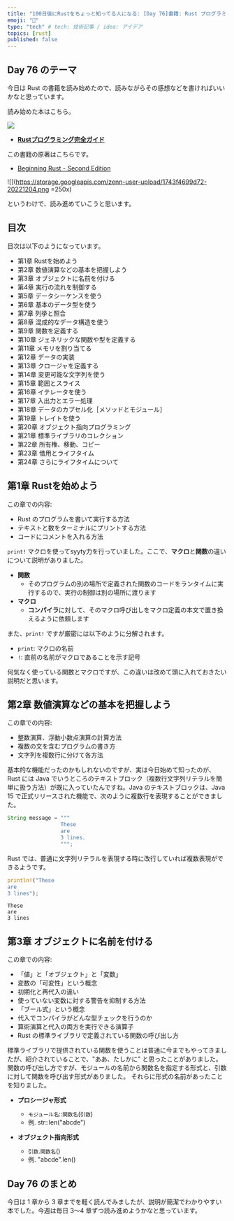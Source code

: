 ```yaml
---
title: "100日後にRustをちょっと知ってる人になる: [Day 76]書籍: Rust プログラミング完全ガイド その1"
emoji: "🦀"
type: "tech" # tech: 技術記事 / idea: アイデア
topics: [rust]
published: false
---
```

## Day 76 のテーマ

今日は Rust の書籍を読み始めたので、読みながらその感想などを書ければいいかなと思っています。

読み始めた本はこちら。

![](https://storage.googleapis.com/zenn-user-upload/c2528ca9c0c2-20221204.png)

- **[Rustプログラミング完全ガイド](https://book.impress.co.jp/books/1121101129)**

この書籍の原著はこちらです。

- [Beginning Rust - Second Edition](https://link.springer.com/book/10.1007/978-1-4842-7208-4)

![](https://storage.googleapis.com/zenn-user-upload/1743f4699d72-20221204.png =250x)

というわけで、読み進めていこうと思います。

## 目次

目次は以下のようになっています。

- 第1章 Rustを始めよう
- 第2章 数値演算などの基本を把握しよう
- 第3章 オブジェクトに名前を付ける
- 第4章 実行の流れを制御する
- 第5章 データシーケンスを使う
- 第6章 基本のデータ型を使う
- 第7章 列挙と照合
- 第8章 混成的なデータ構造を使う
- 第9章 関数を定義する
- 第10章 ジェネリックな関数や型を定義する
- 第11章 メモリを割り当てる
- 第12章 データの実装
- 第13章 クロージャを定義する
- 第14章 変更可能な文字列を使う
- 第15章 範囲とスライス
- 第16章 イテレータを使う
- 第17章 入出力とエラー処理
- 第18章 データのカプセル化［メソッドとモジュール］
- 第19章 トレイトを使う
- 第20章 オブジェクト指向プログラミング
- 第21章 標準ライブラリのコレクション
- 第22章 所有権、移動、コピー
- 第23章 借用とライフタイム
- 第24章 さらにライフタイムについて

## 第1章 Rustを始めよう

この章での内容:

- Rust のプログラムを書いて実行する方法
- テキストと数をターミナルにプリントする方法
- コードにコメントを入れる方法

`print!` マクロを使ってsyyty力を行っていました。ここで、**マクロ**と**関数**の違いについて説明がありました。

- **関数**
  - そのプログラムの別の場所で定義された関数のコードをランタイムに実行するので、実行の制御は別の場所に渡ります
- **マクロ**
  - **コンパイラ**に対して、そのマクロ呼び出しをマクロ定義の本文で置き換えるように依頼します

また、`print!` ですが厳密には以下のように分解されます。

- `print`: マクロの名前
- `!`: 直前の名前がマクロであることを示す記号

何気なく使っている関数とマクロですが、この違いは改めて頭に入れておきたい説明だと思います。

## 第2章 数値演算などの基本を把握しよう

この章での内容:

- 整数演算、浮動小数点演算の計算方法
- 複数の文を含むプログラムの書き方
- 文字列を複数行に分けて各方法

基本的な機能だったのかもしれないのですが、実は今日始めて知ったのが、Rust には Java でいうところのテキストブロック（複数行文字列リテラルを簡単に扱う方法）が既に入っていたんですね。Java のテキストブロックは、Java 15 で正式リリースされた機能で、次のように複数行を表現することができました。

```java
String message = """
                 These
                 are
                 3 lines.
                 """;
```

Rust では、普通に文字列リテラルを表現する時に改行していれば複数表現ができるようです。

```rust
println!("These
are
3 lines");
```

```text
These
are
3 lines
```

## 第3章 オブジェクトに名前を付ける

この章での内容:

- 「値」と「オブジェクト」と「変数」
- 変数の「可変性」という概念
- 初期化と再代入の違い
- 使っていない変数に対する警告を抑制する方法
- 「ブール式」という概念
- 代入でコンパイラがどんな型チェックを行うのか
- 算術演算と代入の両方を実行できる演算子
- Rust の標準ライブラリで定義されている関数の呼び出し方

標準ライブラリで提供されている関数を使うことは普通に今までもやってきましたが、紹介されていることで、"ああ、たしかに" と思ったことがありました。関数の呼び出し方ですが、モジュールの名前から関数名を指定する形式と、引数に対して関数を呼び出す形式がありました。
それらに形式の名前があったことを知りました。

- **プロシージャ形式**
  - `モジュール名`::`関数名`(`引数`)
  - 例. str::len("abcde")

- **オブジェクト指向形式**
  - `引数`.`関数名`()
  - 例. "abcde".len()

## Day 76 のまとめ

今日は 1 章から 3 章までを軽く読んでみましたが、説明が簡潔でわかりやすい本でした。今週は毎日 3〜4 章ずつ読み進めようかなと思っています。
